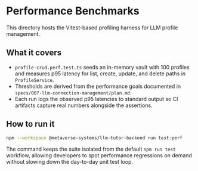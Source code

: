# Performance Benchmarks

This directory hosts the Vitest-based profiling harness for LLM profile management.

## What it covers
- `profile-crud.perf.test.ts` seeds an in-memory vault with 100 profiles and measures p95 latency for list, create, update, and delete paths in `ProfileService`.
- Thresholds are derived from the performance goals documented in `specs/007-llm-connection-management/plan.md`.
- Each run logs the observed p95 latencies to standard output so CI artifacts capture real numbers alongside the assertions.

## How to run it
```bash
npm --workspace @metaverse-systems/llm-tutor-backend run test:perf
```

The command keeps the suite isolated from the default `npm run test` workflow, allowing developers to spot performance regressions on demand without slowing down the day-to-day unit test loop.

